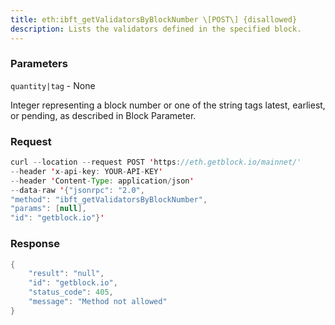 ```yaml
---
title: eth:ibft_getValidatorsByBlockNumber \[POST\] {disallowed}
description: Lists the validators defined in the specified block.
---
```


### Parameters


`quantity|tag` - None

Integer representing a block number or one of the string tags latest,
earliest, or pending, as described in Block Parameter.

### Request

``` java
curl --location --request POST 'https://eth.getblock.io/mainnet/' 
--header 'x-api-key: YOUR-API-KEY' 
--header 'Content-Type: application/json' 
--data-raw '{"jsonrpc": "2.0",
"method": "ibft_getValidatorsByBlockNumber",
"params": [null],
"id": "getblock.io"}'
```

###  Response

``` java
{
    "result": "null",
    "id": "getblock.io",
    "status_code": 405,
    "message": "Method not allowed"
}
```

